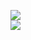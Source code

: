 [![](https://img.shields.io/badge/Made%20With-Github%20Spray-lightgrey.svg?style=for-the-badge&logo=github)](https://github.com/Annihil/github-spray#932)  
[![](https://i.imgur.com/2DrTn0Z.gif)](https://github.com/Annihil/github-spray)
